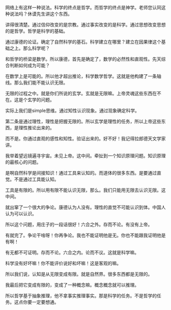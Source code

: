 网络上有这样一种说法。科学的终点是哲学。而哲学的终点是神学。老师您认同这种说法吗？休谟先生讲这个东西。

讲得很清楚。通过信仰改变的是宗教。通过事实改变的是科学。通过思想改变思想的是哲学。哲学是科学的基础。

通过康德的论证。确定了自然科学的基石。科学建立在哪里？建立在因果律这个基础之上。那么科学呢？

和哲学的桥梁是数学。所以康德，首先是确定了，数学的必然性和直观性。先天综合判断如何成为可能？

在数学上是可能的。所以他才超出推论，科学数学哲学。这就是他构建了一条轴线。那么我们能不能认识无限。

无限的过程之中。就是你们所说的玄学。玄就是无限嘛。上帝灵魂这些东西在不在。这是个玄学的问题。

实际上我们是simple思维。通过知性认识现象。通过现象确定科学。

第二条是通过理性，理性是把握无限的。所以玄学是理性的任务，所以上帝这些东西，是理性推论出来的。

而不是。你通过直观的感性和知性。验证出来的。好不好！我记得拉郎德天文学家讲。

我举着望远镜遍寻宇宙。未见上帝。这中间。牵扯到一个知识原理问题。知识原理的最核心的问题。

是啊自然科学是间接知识！通过工具来认知的。而道体的很多东西。是要通过直觉。不是通过工具能认知。

工具是有限的。所以用有限不能认识无限，那么。我们只能用无限去认识无限。这中间。

就出窜了一个很大的争论。康德认为人没有。理性的直觉不可能认识到体。中国人认为可以认识。

所以这个问题，用庄子的一段话很好！六合之外。存而不论。有没有上帝。

有就完了。争论干啥呀！你再争论。我也不能证明他是无。你也不能跟我证明他是有啊！

有无都不可证明。存而不论。六合之内。论而不议。这就是科学嘛。

科学没有好坏嘛！你不能评价说好和坏嘛！这是客观的嘛。

所以我们说，认知是从无限变成有限。就是自然界。很多东西都是无限的。

我最后把它变成有限的，变成了一种概念嘛。概念概念就可以推理。

所以哲学基于抽象推理，他不拿事实推理事实。那是科学的任务。不是哲学的任务。这点你要一定要想通。